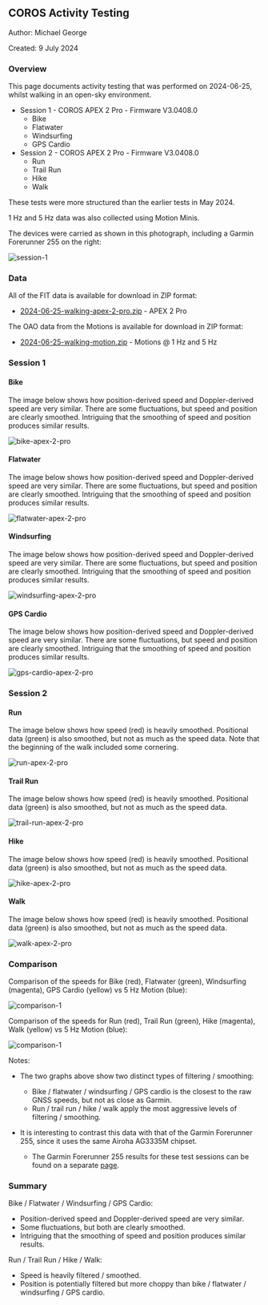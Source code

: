 ## COROS Activity Testing

Author: Michael George

Created: 9 July 2024



### Overview

This page documents activity testing that was performed on 2024-06-25, whilst walking in an open-sky environment.

- Session 1 - COROS APEX 2 Pro - Firmware V3.0408.0
  - Bike
  - Flatwater
  - Windsurfing
  - GPS Cardio
- Session 2 - COROS APEX 2 Pro - Firmware V3.0408.0
  - Run
  - Trail Run
  - Hike
  - Walk

These tests were more structured than the earlier tests in May 2024.

1 Hz and 5 Hz data was also collected using Motion Minis.

The devices were carried as shown in this photograph, including a Garmin Forerunner 255 on the right:

![session-1](img/20240625_181034.jpg)



### Data

All of the FIT data is available for download in ZIP format:

- [2024-06-25-walking-apex-2-pro.zip](2024-06-25-walking-apex-2-pro.zip) - APEX 2 Pro

The OAO data from the Motions is available for download in ZIP format:

- [2024-06-25-walking-motion.zip](2024-06-25-walking-motion.zip) - Motions @ 1 Hz and 5 Hz



### Session 1

#### Bike

The image below shows how position-derived speed and Doppler-derived speed are very similar. There are some fluctuations, but speed and position are clearly smoothed. Intriguing that the smoothing of speed and position produces similar results.

![bike-apex-2-pro](img/1-bike-apex-2-pro.png)



#### Flatwater

The image below shows how position-derived speed and Doppler-derived speed are very similar. There are some fluctuations, but speed and position are clearly smoothed. Intriguing that the smoothing of speed and position produces similar results.

![flatwater-apex-2-pro](img/2-flatwater-apex-2-pro.png)



#### Windsurfing

The image below shows how position-derived speed and Doppler-derived speed are very similar. There are some fluctuations, but speed and position are clearly smoothed. Intriguing that the smoothing of speed and position produces similar results.

![windsurfing-apex-2-pro](img/3-windsurfing-apex-2-pro.png)



#### GPS Cardio

The image below shows how position-derived speed and Doppler-derived speed are very similar. There are some fluctuations, but speed and position are clearly smoothed. Intriguing that the smoothing of speed and position produces similar results.

![gps-cardio-apex-2-pro](img/4-gps-cardio-apex-2-pro.png)



### Session 2

#### Run

The image below shows how speed (red) is heavily smoothed. Positional data (green) is also smoothed, but not as much as the speed data. Note that the beginning of the walk included some cornering.

![run-apex-2-pro](img/5-run-apex-2-pro.png)



#### Trail Run

The image below shows how speed (red) is heavily smoothed. Positional data (green) is also smoothed, but not as much as the speed data.

![trail-run-apex-2-pro](img/6-trail-run-apex-2-pro.png)



#### Hike

The image below shows how speed (red) is heavily smoothed. Positional data (green) is also smoothed, but not as much as the speed data.

![hike-apex-2-pro](img/7-hike-apex-2-pro.png)



#### Walk

The image below shows how speed (red) is heavily smoothed. Positional data (green) is also smoothed, but not as much as the speed data.

![walk-apex-2-pro](img/8-walk-apex-2-pro.png)



### Comparison

Comparison of the speeds for Bike (red), Flatwater (green), Windsurfing (magenta), GPS Cardio (yellow) vs 5 Hz Motion (blue):

![comparison-1](img/comparison-1.png)

Comparison of the speeds for Run (red), Trail Run (green), Hike (magenta), Walk (yellow) vs 5 Hz Motion (blue):

![comparison-1](img/comparison-2.png)

Notes:

- The two graphs above show two distinct types of filtering / smoothing:
  - Bike / flatwater / windsurfing / GPS cardio is the closest to the raw GNSS speeds, but not as close as Garmin.
  - Run / trail run / hike / walk apply the most aggressive levels of filtering / smoothing.

- It is interesting to contrast this data with that of the Garmin Forerunner 255, since it uses the same Airoha AG3335M chipset.
  - The Garmin Forerunner 255 results for these test sessions can be found on a separate [page](../../../garmin/activities/walking-2024-06-25/README.md).




### Summary

Bike / Flatwater / Windsurfing / GPS Cardio:

- Position-derived speed and Doppler-derived speed are very similar.
- Some fluctuations, but both are clearly smoothed.
- Intriguing that the smoothing of speed and position produces similar results.

Run / Trail Run / Hike / Walk:

- Speed is heavily filtered / smoothed.
- Position is potentially filtered but more choppy than bike / flatwater / windsurfing / GPS cardio.
